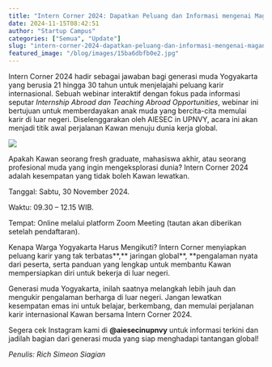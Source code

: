 ```yaml
---
title: "Intern Corner 2024: Dapatkan Peluang dan Informasi mengenai Magang di Luar Negeri"
date: 2024-11-15T08:42:51
author: "Startup Campus"
categories: ["Semua", "Update"]
slug: "intern-corner-2024-dapatkan-peluang-dan-informasi-mengenai-magang-di-luar-negeri"
featured_image: "/blog/images/15ba6dbfb0e2.jpg"
---
```


Intern Corner 2024 hadir sebagai jawaban bagi generasi muda Yogyakarta yang berusia 21 hingga 30 tahun untuk menjelajahi peluang karir internasional. Sebuah webinar interaktif dengan fokus pada informasi seputar *Internship Abroad dan Teaching Abroad Opportunities*, webinar ini bertujuan untuk memberdayakan anak muda yang bercita-cita memulai karir di luar negeri. Diselenggarakan oleh AIESEC in UPNVY, acara ini akan menjadi titik awal perjalanan Kawan menuju dunia kerja global.

![](https://www.startupcampus.id/blog/wp-content/uploads/2024/11/Photo-2_11zon-1024x768.jpg)

Apakah Kawan seorang fresh graduate, mahasiswa akhir, atau seorang profesional muda yang ingin mengeksplorasi dunia? Intern Corner 2024 adalah kesempatan yang tidak boleh Kawan lewatkan.

Tanggal: Sabtu, 30 November 2024.

Waktu: 09.30 – 12.15 WIB.

Tempat: Online melalui platform Zoom Meeting (tautan akan diberikan setelah pendaftaran).

Kenapa Warga Yogyakarta Harus Mengikuti? Intern Corner menyiapkan peluang karir yang tak terbatas**,** jaringan global**, **pengalaman nyata dari peserta, serta panduan yang lengkap untuk membantu Kawan mempersiapkan diri untuk bekerja di luar negeri.

Generasi muda Yogyakarta, inilah saatnya melangkah lebih jauh dan mengukir pengalaman berharga di luar negeri. Jangan lewatkan kesempatan emas ini untuk belajar, berkembang, dan memulai perjalanan karir internasional Kawan bersama Intern Corner 2024.

Segera cek Instagram kami di **@aiesecinupnvy** untuk informasi terkini dan jadilah bagian dari generasi muda yang siap menghadapi tantangan global!

*Penulis: Rich Simeon Siagian*
